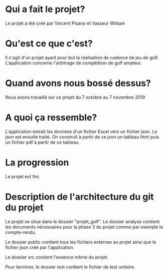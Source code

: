 # Qui a fait le projet?

Le projet a été créé par Vincent Pisano et Vasseur William

# Qu'est ce que c'est?

Il s'agit d'un projet ayant pour but la réalisation de cadence de jeu de golf.
L'application concerne l'arbitrage de compétition de golf amateur.

# Quand avons nous bossé dessus?

Nous avons travaillé sur ce projet du 7 octobre au 7 novembre 2019

# A quoi ça ressemble?

L'application extrait les données d'un fichier Excel vers un fichier json. Le json est 
ensuite traité. On construit à partir de ce json un tableau html puis un fichier pdf à 
partir de ce tableau.

# La progression

Le projet est fini.

# Description de l'architecture du git du projet

Le projet se situe dans le dossier "projet_golf". Le dossier analyse contient les 
documents nécessaires pour la phase 3 du projet comme par exemple le compte-rendu.

Le dossier public contient tous les fichiers externes au projet ainsi que le fichier json 
créé par l'application.

Le dossier src contient l'essence même du projet.


Pour terminer, le dossier test contient le fichier de test unitaire.
